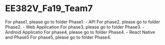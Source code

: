 # EE382V_Fa19_Team7

For phase1, please go to folder Phase1. - API
For phase2, please go to folder Phase2. - Web Application
For phase3, please go to folder Phase3. - Android Applicatio
For phase4, please go to folder Phase4. - React Native and Phase5
For phase5, please go to folder Phase4.
